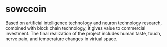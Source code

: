 # sowccoin
Based on artificial intelligence technology and neuron technology research, combined with block chain technology, it gives value to commercial investment. The final realization of the project includes human taste, touch, nerve pain, and temperature changes in virtual space.    
